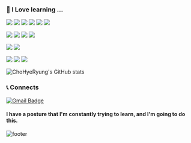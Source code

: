 

### 🌱 I Love learning ...
<img src="https://img.shields.io/badge/Java-007396?style=flat-square&logo=Java&logoColor=white"/></a> 
<img src="https://img.shields.io/badge/JavaScript-F7DF1E?style=flat-square&logo=JavaScript&logoColor=white"/></a> 
<img src="https://img.shields.io/badge/Node.js-339933?style=flat-square&logo=Node.js&logoColor=white"/></a> 
<img src="https://img.shields.io/badge/Express-000000?style=flat-square&logo=Express&logoColor=white"/></a> 
<img src="https://img.shields.io/badge/PHP-777BB4?style=flat-square&logo=PHP&logoColor=white"/></a> 
<img src="https://img.shields.io/badge/Django-092E20?style=flat-square&logo=Django&logoColor=white"/></a> <br>

<img src="https://img.shields.io/badge/Python-3776AB?style=flat-square&logo=Python&logoColor=white"/></a> 
<img src="https://img.shields.io/badge/Kotlin-0095D5?style=flat-square&logo=Kotlin&logoColor=white"/></a> 
<img src="https://img.shields.io/badge/React-61DAFB?style=flat-square&logo=React&logoColor=white"/></a> 
<img src="https://img.shields.io/badge/Redux-764ABC?style=flat-square&logo=Redux&logoColor=white"/></a> <br>

<img src="https://img.shields.io/badge/Git-F05032?style=flat-square&logo=Git&logoColor=white"/></a> 
<img src="https://img.shields.io/badge/Github-181717?style=flat-square&logo=GitHub&logoColor=white"/></a> <br>

<img src="https://img.shields.io/badge/MySQL-4479A1?style=flat-square&logo=MySQL&logoColor=white"/></a> 
<img src="https://img.shields.io/badge/MongoDB-47A248?style=flat-square&logo=MongoDB&logoColor=white"/></a> 
<img src="https://img.shields.io/badge/Oracle-F80000?style=flat-square&logo=Oracle&logoColor=white"/></a> 

</p>

<!-- [![Hits](https://hits.seeyoufarm.com/api/count/incr/badge.svg?url=https%3A%2F%2Fgithub.com%2Fchohyeryung&count_bg=%2379C83D&title_bg=%23555555&icon=&icon_color=%23E7E7E7&title=hits&edge_flat=false)](https://hits.seeyoufarm.com)<br> -->
![ChoHyeRyung's GitHub stats](https://github-readme-stats.vercel.app/api?username=chohyeryung&show_icons=true&theme=solarized-light)
                                   

### 📞 Connects
[![Gmail Badge](https://img.shields.io/badge/Gmail-d14836?style=flat-square&logo=Gmail&logoColor=white&link=mailto:xx@gmail.com)](mailto:chohyeryungcho@gmail.com)


#### I have a posture that I'm constantly trying to learn, and I'm going to do this.


![footer](https://capsule-render.vercel.app/api?type=waving&color=random&height=200&section=footer&text=ThankYou&fontSize=40&animation=twinkling)
